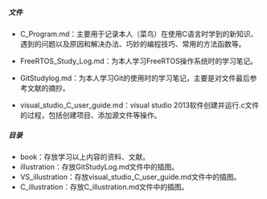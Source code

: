 ##### 文件

- C_Program.md：主要用于记录本人（菜鸟）在使用C语言时学到的新知识、遇到的问题以及原因和解决办法、巧妙的编程技巧、常用的方法函数等。
- FreeRTOS_Study_Log.md：为本人学习FreeRTOS操作系统时的学习笔记。

- GitStudylog.md：为本人学习Git的使用时的学习笔记，主要是对文件最后参考文献的摘抄。
- visual_studio_C_user_guide.md：visual studio 2013软件创建并运行.c文件的过程，包括创建项目、添加源文件等操作。

##### 目录

- book：存放学习以上内容的资料、文献。
- illustration：存放GitStudyLog.md文件中的插图。
- VS_illustration：存放visual_studio_C_user_guide.md文件中的插图。
- C_illustration：存放C_illustration.md文件中的插图。